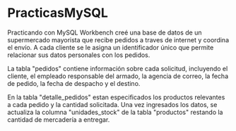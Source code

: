 # PracticasMySQL

Practicando con MySQL Workbench creé una base de datos de un supermercado mayorista que recibe pedidos a traves de internet y coordina el envío. A cada cliente se le asigna un identificador único que permite relacionar sus datos personales con los pedidos.

La tabla "pedidos" contiene información sobre cada solicitud, incluyendo el cliente, el empleado responsable del armado, la agencia de correo, la fecha de pedido, la fecha de despacho y el destino.

En la tabla "detalle_pedidos" estan especificados los productos relevantes a cada pedido y la cantidad solicitada. Una vez ingresados los datos, se actualiza la columna "unidades_stock" de la tabla "productos" restando la cantidad de mercadería a entregar.
